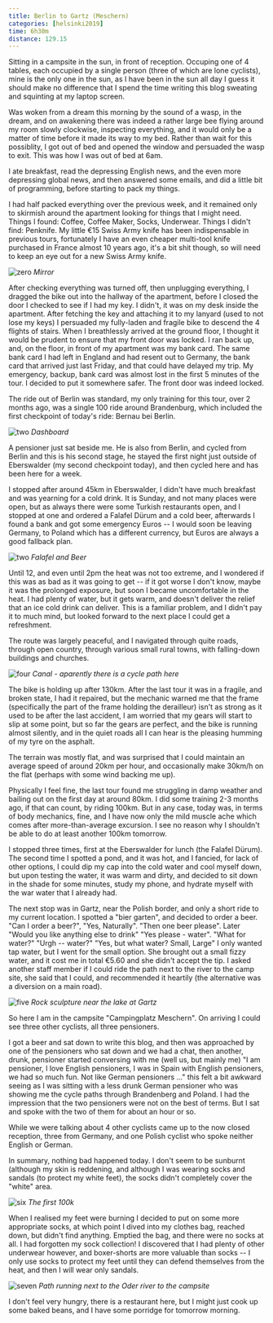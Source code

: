 ```yaml
--- 
title: Berlin to Gartz (Meschern)
categories: [helsinki2019]
time: 6h30m
distance: 129.15
---
```


Sitting in a campsite in the sun, in front of reception. Occuping one of 4
tables, each occupied by a single person (three of which are lone cyclists),
mine is the only one in the sun, as I have been in the sun all day I guess it
should make no difference that I spend the time writing this blog sweating and
squinting at my laptop screen.

Was woken from a dream this morning by the sound of a wasp, in the dream, and
on awakening there was indeed a rather large bee flying around my room slowly
clockwise, inspecting everything, and it would only be a matter of time before
it made its way to my bed. Rather than wait for this possiblity, I got out of
bed and opened the window and persuaded the wasp to exit. This was how I was
out of bed at 6am.

I ate breakfast, read the depressing English news, and the even more
depressing global news, and then answered some emails, and did a little bit of
programming, before starting to pack my things. 

I had half packed everything over the previous week, and it remained only to
skirmish around the apartment looking for things that I might need. Things I
found: Coffee, Coffee Maker, Socks, Underwear. Things I didn't find: Penknife.
My little €15 Swiss Army knife has been indispensable in previous tours,
fortunately I have an even cheaper multi-tool knife purchased in France almost
10 years ago, it's a bit shit though, so will need to keep an eye out for a
new Swiss Army knife.

![zero](/images/tallinn/2019-06-30/zero.JPG)
*Mirror*

After checking everything was turned off, then unplugging everything, I
dragged the bike out into the hallway of the apartment, before I closed the
door I checked to see if I had my key. I didn't, it was on my desk inside the
apartment. After fetching the key and attaching it to my lanyard (used to not
lose my keys) I persuaded my fully-laden and fragile bike to descend the 4
flights of stairs. When I breathlessly arrived at the ground floor, I thought
it would be prudent to ensure that my front door was locked. I ran back up,
and, on the floor, in front of my apartment was my bank card. The same bank
card I had left in England and had resent out to Germany, the bank card that
arrived just last Friday, and that could have delayed my trip. My emergency,
backup, bank card was almost lost in the first 5 minutes of the tour. I
decided to put it somewhere safer. The front door was indeed locked.

The ride out of Berlin was standard, my only training for this tour, over 2
months ago, was a single 100 ride around Brandenburg, which included the
first checkpoint of today's ride: Bernau bei Berlin.

![two](/images/tallinn/2019-06-30/two.JPG)
*Dashboard*

A pensioner just sat beside me. He is also from Berlin, and cycled from Berlin
and this is his second stage, he stayed the first night just outside of
Eberswalder (my second checkpoint today), and then cycled here and has been
here for a week.

I stopped after around 45km in Eberswalder, I didn't have much breakfast and
was yearning for a cold drink. It is Sunday, and not many places were open,
but as always there were some Turkish restaurants open, and I stopped at one
and ordered a Falafel Dürum and a cold beer, afterwards I found a bank and got
some emergency Euros -- I would soon be leaving Germany, to Poland which has a
different currency, but Euros are always a good fallback plan.

![two](/images/tallinn/2019-06-30/three.JPG)
*Falafel and Beer*

Until 12, and even until 2pm the heat was not too extreme, and I wondered if
this was as bad as it was going to get -- if it got worse I don't know, maybe
it was the prolonged exposure, but soon I became uncomfortable in the heat. I
had plenty of water, but it gets warm, and doesn't deliver the relief that an
ice cold drink can deliver. This is a familiar problem, and I didn't pay it to
much mind, but looked forward to the next place I could get a refreshment.

The route was largely peaceful, and I navigated through quite roads, through
open country, through various small rural towns, with falling-down buildings
and churches.

![four](/images/tallinn/2019-06-30/four.JPG)
*Canal - aparently there is a cycle path here*

The bike is holding up after 130km. After the last tour it was in a fragile,
and broken state, I had it repaired, but the mechanic warned me that the frame
(specifically the part of the frame holding the derailleur) isn't as strong as
it used to be after the last accident, I am worried that my gears will start
to slip at some point, but so far the gears are perfect, and the bike is
running almost silently, and in the quiet roads all I can hear is the pleasing
humming of my tyre on the asphalt.

The terrain was mostly flat, and was surprised that I could maintain an
average speed of around 20km per hour, and occasionally make 30km/h on the
flat (perhaps with some wind backing me up).

Physically I feel fine, the last tour found me struggling in damp weather and
bailing out on the first day at around 80km. I did some training 2-3 months
ago, if that can count, by riding 100km. But in any case, today was, in terms
of body mechanics, fine, and I have now only the mild muscle ache which comes
after more-than-average excursion. I see no reason why I shouldn't be able to
do at least another 100km tomorrow.

I stopped three times, first at the Eberswalder for lunch (the Falafel Dürum).
The second time I spotted a pond, and it was hot, and I fancied, for lack of
other options, I could dip my cap into the cold water and cool myself down,
but upon testing the water, it was warm and dirty, and decided to sit down in
the shade for some minutes, study my phone, and hydrate myself with the war
water that I already had.

The next stop was in Gartz, near the Polish border, and only a short ride to
my current location. I spotted a "bier garten", and decided to order a beer.
"Can I order a beer?", "Yes, Naturally". "Then one beer please". Later "Would
you like anything else to drink" "Yes please - water". "What for water?" "Urgh
-- water?" "Yes, but what water? Small, Large" I only wanted tap water, but I
went for the small option. She brought out a small fizzy water, and it cost me
in total €5.60 and she didn't accept the tip. I asked another staff member if
I could ride the path next to the river to the camp site, she said that I
could, and recommended it heartily (the alternative was a diversion on a main
road).

![five](/images/tallinn/2019-06-30/six.JPG)
*Rock sculpture near the lake at Gartz*

So here I am in the campsite "Campingplatz Meschern". On arriving I could see
three other cyclists, all three pensioners.

I got a beer and sat down to write this blog, and then was approached by one
of the pensioners who sat down and we had a chat, then another, drunk,
pensioner started conversing with me (well us, but mainly me) "I am pensioner,
I love English pensioners, I was in Spain with English pensioners, we had so
much fun. Not like German pensioners ..." this felt a bit awkward seeing as I
was sitting with a less drunk German pensioner who was showing me the cycle
paths through Brandenberg and Poland. I had the impression that the two
pensioners were not on the best of terms. But I sat and spoke with the two of
them for about an hour or so.

While we were talking about 4 other cyclists came up to the now closed
reception, three from Germany, and one Polish cyclist who spoke neither
English or German.

In summary, nothing bad happened today. I don't seem to be sunburnt (although
my skin is reddening, and although I was wearing socks and sandals (to protect
my white feet), the socks didn't completely cover the "white" area.

![six](/images/tallinn/2019-06-30/seven.JPG)
*The first 100k*

When I realised my feet were burning I decided to put on some more appropriate
socks, at which point I dived into my clothes bag, reached down, but didn't
find anything. Emptied the bag, and there were no socks at all. I had
forgotten my sock collection! I discovered that I had plenty of other
underwear however, and boxer-shorts are more valuable than socks -- I only use
socks to protect my feet until they can defend themselves from the heat, and
then I will wear only sandals.

![seven](/images/tallinn/2019-06-30/eight.JPG)
*Path running next to the Oder river to the campsite*

I don't feel very hungry, there is a restaurant here, but I might just cook up
some baked beans, and I have some porridge for tomorrow morning.

